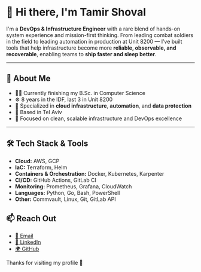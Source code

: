 # 👋 Hi there, I'm Tamir Shoval

I'm a **DevOps & Infrastructure Engineer** with a rare blend of hands-on system experience and mission-first thinking. From leading combat soldiers in the field to leading automation in production at Unit 8200 — I’ve built tools that help infrastructure become more **reliable, observable, and recoverable**, enabling teams to **ship faster and sleep better**.

---

## 💼 About Me
- 🧑‍🎓 Currently finishing my B.Sc. in Computer Science
- ⚙️ 8 years in the IDF, last 3 in Unit 8200
- 🚀 Specialized in **cloud infrastructure**, **automation**, and **data protection**
- 📍 Based in Tel Aviv
- 🎯 Focused on clean, scalable infrastructure and DevOps excellence

---

## 🛠️ Tech Stack & Tools
- **Cloud:** AWS, GCP
- **IaC:** Terraform, Helm
- **Containers & Orchestration:** Docker, Kubernetes, Karpenter
- **CI/CD:** GitHub Actions, GitLab CI
- **Monitoring:** Prometheus, Grafana, CloudWatch
- **Languages:** Python, Go, Bash, PowerShell
- **Other:** Commvault, Linux, Git, GitLab API


## 📫 Reach Out
- [📧 Email](mailto:tamirshoval26@gmail.com)
- [💼 LinkedIn](https://www.linkedin.com/in/tamirshoval)
- [🌍 GitHub](https://github.com/Tamir26)


Thanks for visiting my profile 🙌
